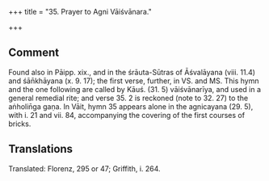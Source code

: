 +++
title = "35. Prayer to Agni Vāiśvānara."

+++
## Comment
Found also in Pāipp. xix., and in the śrāuta-Sūtras of Āśvalāyana (viii. 11.4) and śān̄khāyana (x. 9. 17); the first verse, further, in VS. and MS. This hymn and the one following are called by Kāuś. (31. 5) vāiśvānarīya, and used in a general remedial rite; and verse 35. 2 is reckoned (note to 32. 27) to the aṅholin̄ga gaṇa. In Vāit, hymn 35 appears alone in the agnicayana (29. 5), with i. 21 and vii. 84, accompanying the covering of the first courses of bricks.


## Translations
Translated: Florenz, 295 or 47; Griffith, i. 264.
